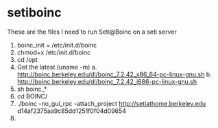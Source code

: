 # setiboinc
These are the files I need to run Seti@Boinc on a seti server

1. boinc_init = /etc/init.d/boinc
2. chmod+x /etc/init.d/boinc
3. cd /opt
4. Get the latest (uname -m)
    a. http://boinc.berkeley.edu/dl/boinc_7.2.42_x86_64-pc-linux-gnu.sh
    b. http://boinc.berkeley.edu/dl/boinc_7.2.42_i686-pc-linux-gnu.sh
5. sh boinc_*
6. cd BOINC/
7. ./boinc -no_gui_rpc -attach_project http://setiathome.berkeley.edu d14af2375aa9c85dd1251f0f04d09654
8. 
